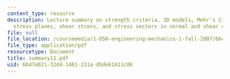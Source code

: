 ```yaml
---
content_type: resource
description: Lecture summary on strength criteria, 3D models, Mohr's Circle, Mohr
  stress planes, shear stress, and stress vectors in normal and shear components.
file: null
file_location: /coursemedia/1-050-engineering-mechanics-i-fall-2007/6b47e02132d41461231ad5de61411c86_summary11.pdf
file_type: application/pdf
resourcetype: Document
title: summary11.pdf
uid: 6b47e021-32d4-1461-231a-d5de61411c86
---
```

